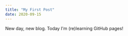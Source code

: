 ```yaml
---
title: "My First Post"
date: 2020-09-15
---
```


New day, new blog. Today I'm (re)learning GitHub pages!
